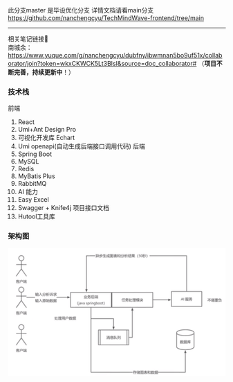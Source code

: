 此分支master 是毕设优化分支
详情文档请看main分支  https://github.com/nanchengcyu/TechMindWave-frontend/tree/main

-----------------------------
相关笔记链接🔗<br />
南城余：https://www.yuque.com/g/nanchengcyu/dubfny/ibwmnan5bo9uf51x/collaborator/join?token=wkxCKWCK5Lt3BlsI&source=doc_collaborator# （**项目不断完善，持续更新中**！）<br />

### 技术栈
前端
1. React
2. Umi+Ant Design Pro
3. 可视化开发库 Echart
4. Umi openapi(自动生成后端接口调用代码)
   后端
1. Spring Boot
2. MySQL
3. Redis
4. MyBatis Plus
5. RabbitMQ
6. AI 能力
7. Easy Excel
8. Swagger + Knife4j 项目接口文档
9. Hutool工具库

### 架构图
![img.png](img.png)
